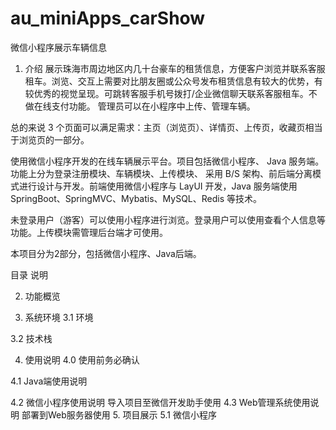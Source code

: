 # au_miniApps_carShow
微信小程序展示车辆信息


1. 介绍
展示珠海市周边地区内几十台豪车的租赁信息，方便客户浏览并联系客服租车。浏览、交互上需要对比朋友圈或公众号发布租赁信息有较大的优势，有较优秀的视觉呈现。可跳转客服手机号拨打/企业微信聊天联系客服租车。不做在线支付功能。
管理员可以在小程序中上传、管理车辆。

总的来说 3 个页面可以满足需求：主页（浏览页）、详情页、上传页，收藏页相当于浏览页的一部分。

​使用微信小程序开发的在线车辆展示平台。项目包括微信小程序、 Java 服务端。功能上分为登录注册模块、车辆模块、上传模块、 采用 B/S 架构、前后端分离模式进行设计与开发。前端使用微信小程序与 LayUI 开发，Java 服务端使用 SpringBoot、SpringMVC、Mybatis、MySQL、Redis 等技术。

​未登录用户（游客）可以使用小程序进行浏览。登录用户可以使用查看个人信息等功能。上传模块需管理后台端才可使用。

本项目分为2部分，包括微信小程序、Java后端。

目录	说明

2. 功能概览

3. 系统环境
 3.1 环境

 3.2 技术栈

4. 使用说明
 4.0 使用前务必确认

 4.1 Java端使用说明

 4.2 微信小程序使用说明
导入项目至微信开发助手使用
 4.3 Web管理系统使用说明
部署到Web服务器使用
5. 项目展示
 5.1 微信小程序
